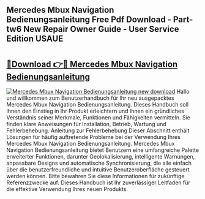 ## Mercedes Mbux Navigation Bedienungsanleitung Free Pdf Download - Part-tw6 New Repair Owner Guide - User Service Edition USAUE

# <h2><a href="http://df3ax1u.blite.top/?on=Mercedes+Mbux+Navigation+Bedienungsanleitung">🔗Download 👉🔴 Mercedes Mbux Navigation Bedienungsanleitung</a></h2>

[![Mercedes Mbux Navigation Bedienungsanleitung new download](https://i.imgur.com/lujVjoI.png)](http://df3ax1u.blite.top/?on=Mercedes+Mbux+Navigation+Bedienungsanleitung)
Hallo und willkommen zum Benutzerhandbuch für Ihr neu ausgepacktes Mercedes Mbux Navigation Bedienungsanleitung. Dieses Handbuch soll Ihnen den Einstieg in Ihr Produkt erleichtern und Ihnen ein gründliches Verständnis seiner Merkmale, Funktionen und Fähigkeiten vermitteln. Sie finden klare Anweisungen für Installation, Betrieb, Wartung und Fehlerbehebung. Anleitung zur Fehlerbehebung Dieser Abschnitt enthält Lösungen für häufig auftretende Probleme bei der Verwendung Ihres Mercedes Mbux Navigation Bedienungsanleitung. Mercedes Mbux Navigation Bedienungsanleitung bietet Benutzern eine umfangreiche Palette erweiterter Funktionen, darunter Geolokalisierung, intelligente Warnungen, anpassbare Designs und automatische Synchronisierung, die alle einfach über die benutzerfreundliche und intuitive Benutzeroberfläche gesteuert werden können. Bitte bewahren Sie diese Informationen für zukünftige Referenzzwecke auf. Dieses Handbuch ist Ihr zuverlässiger Leitfaden für die effektive Verwendung Ihres neuen Produkts.
